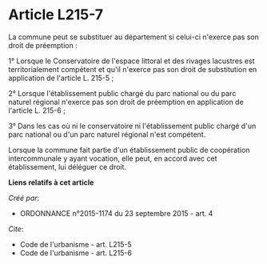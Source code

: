 # Article L215-7

La commune peut se substituer au département si celui-ci n'exerce pas son droit de préemption : 

1° Lorsque le Conservatoire de l'espace littoral et des rivages lacustres est territorialement compétent et qu'il n'exerce
pas son droit de substitution en application de l'article L. 215-5 ; 

2° Lorsque l'établissement public chargé du parc national ou du parc naturel régional n'exerce pas son droit de préemption en
application de l'article L. 215-6 ; 

3° Dans les cas où ni le conservatoire ni l'établissement public chargé d'un parc national ou d'un parc naturel régional
n'est compétent. 

Lorsque la commune fait partie d'un établissement public de coopération intercommunale y ayant vocation, elle peut, en accord
avec cet établissement, lui déléguer ce droit.

**Liens relatifs à cet article**

_Créé par_:

  - ORDONNANCE n°2015-1174 du 23 septembre 2015 - art. 4

_Cite_:

  - Code de l'urbanisme - art. L215-5
  - Code de l'urbanisme - art. L215-6
